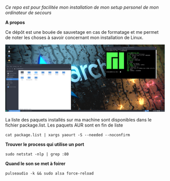 _Ce repo est pour facilitée mon installation de mon 
setup personel de mon ordinateur de secours_

**A propos**

Ce dépôt est une bouée de sauvetage en cas de formatage et me permet de noter les choses à savoir concernant mon installation de Linux.

![alt text](https://github.com/linkmat1/dotfiles/blob/master/desktopmanjaro.png)

La liste des paquets installés sur ma machine sont disponibles dans le fichier package.list. Les paquets AUR sont en fin de liste
```
cat package.list | xargs yaourt -S --needed --noconfirm
```

**Trouver le process qui utilise un port**
```
sudo netstat -nlp | grep :80
```

**Quand le son se met à foirer**
```
pulseaudio -k && sudo alsa force-reload
```

